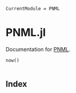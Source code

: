 ```@meta
CurrentModule = PNML
```

# PNML.jl

Documentation for [PNML](https://github.com/strangehurst/PNML.jl).

```@eval
now()
```

```@contents
```
## Index

```@index
```

